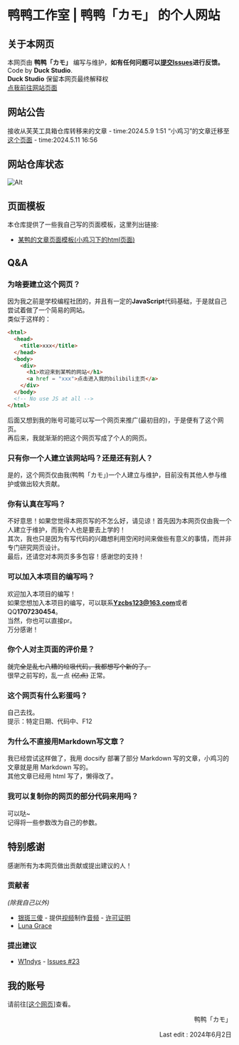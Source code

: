 # 鸭鸭工作室 | 鸭鸭「カモ」 的个人网站

## 关于本网页
本网页由 **鸭鸭「カモ」** 编写与维护，**如有任何问题可以[提交Issues](https://github.com/DuckDuckStudio/yazicbs.github.io/issues)进行反馈。**  
Code by **Duck Studio**.  
**Duck Studio** 保留本网页最终解释权  
[点我前往网站页面](https://duckduckstudio.github.io/yazicbs.github.io/)

## 网站公告
接收从芙芙工具箱仓库转移来的文章 - time:2024.5.9 1:51
“小鸡习”的文章迁移至[这个页面](https://duckduckstudio.github.io/Articles) - time:2024.5.11 16:56    

## 网站仓库状态
![Alt](https://repobeats.axiom.co/api/embed/e19801f5fdc2c56d7f85f73c12c8993f8c8023c7.svg "Repobeats analytics image")  

<div id="模板"></div>

## 页面模板
本仓库提供了一些我自己写的页面模板，这里列出链接:  
* [某鸭的文章页面模板(小鸡习下的html页面)](https://github.com/DuckDuckStudio/Articles/blob/main/docs/某鸭的文章页面模板.html)  

## Q&A
### 为啥要建立这个网页？
因为我之前是学校编程社团的，并且有一定的**JavaScript**代码基础，于是就自己尝试着做了一个简易的网站。  
类似于这样的：  
```html
<html>
  <head>
    <title>xxx</title>
  </head>
  <body>
    <div>
      <h1>欢迎来到某鸭的网站</h1>
      <a href = "xxx">点击进入我的bilibili主页</a>
    </div>
  </body>
  <!-- No use JS at all -->
</html>
```
后面又想到我的账号可能可以写一个网页来推广(最初目的)，于是便有了这个网页。  
再后来，我就渐渐的把这个网页写成了个人的网页。  
### 只有你一个人建立该网站吗？还是还有别人？
是的，这个网页仅由我(鸭鸭「カモ」)一个人建立与维护，目前没有其他人参与维护或做出较大贡献。  
### 你有认真在写吗？
不好意思！如果您觉得本网页写的不怎么好，请见谅！首先因为本网页仅由我一个人建立于维护，而我个人也是要去上学的！  
其次，我也只是因为有写代码的兴趣想利用空闲时间来做些有意义的事情，而并非专门研究网页设计。  
最后，还请您对本网页多多包容！感谢您的支持！  
### 可以加入本项目的编写吗？
欢迎加入本项目的编写！  
如果您想加入本项目的编写，可以联系**Yzcbs123@163.com**或者QQ**1707230454**。  
当然，你也可以直接pr。  
万分感谢！  
### 你个人对主页面的评价是？
~~就完全是乱七八糟的垃圾代码，我都想写个新的了。~~  
很早之前写的，乱一点 ~~(亿点)~~ 正常。
### 这个网页有什么彩蛋吗？
自己去找。  
提示：特定日期、代码中、F12   
### 为什么不直接用Markdown写文章？
我已经尝试这样做了，我用 docsify 部署了部分 Markdown 写的文章，小鸡习的文章就是用 Markdown 写的。  
其他文章已经用 html 写了，懒得改了。  
### 我可以复制你的网页的部分代码来用吗？
可以哒~  
记得将一些参数改为自己的参数。  

## 特别感谢
感谢所有为本网页做出贡献或提出建议的人！
### 贡献者
*(除我自己以外)*  
* [银斑三傻](https://space.bilibili.com/27646076) - 提供[视频](https://www.bilibili.com/video/BV1xr4y1H7hx/)制作[音频](https://duckduckstudio.github.io/yazicbs.github.io/Interesting/duck_forever/sounds/quack3.mp3) - [许可证明](https://duckduckstudio.github.io/yazicbs.github.io/project_photos/音频许可-银斑三傻.png)  
* [Luna Grace](https://github.com/Luna-Grace)

### 提出建议
* [W1ndys](https://github.com/W1ndys) - [Issues #23](https://github.com/DuckDuckStudio/yazicbs.github.io/issues/23)

<!--### 网站依赖-->
<!--* [FiniCounter](https://github.com/finisky/finicounter) - 访问计数-->
<!--该功能有问题已停用-->

## 我的账号
请前往[[这个网页]](https://duckduckstudio.github.io/yazicbs.github.io/zh_cn/index.html#official_account)查看。
<p style="text-align:right">鸭鸭「カモ」</p>
<p style="text-align:right">Last edit : 2024年6月2日</p>
